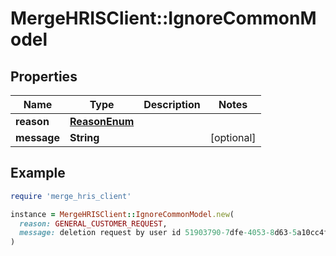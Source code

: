 # MergeHRISClient::IgnoreCommonModel

## Properties

| Name | Type | Description | Notes |
| ---- | ---- | ----------- | ----- |
| **reason** | [**ReasonEnum**](ReasonEnum.md) |  |  |
| **message** | **String** |  | [optional] |

## Example

```ruby
require 'merge_hris_client'

instance = MergeHRISClient::IgnoreCommonModel.new(
  reason: GENERAL_CUSTOMER_REQUEST,
  message: deletion request by user id 51903790-7dfe-4053-8d63-5a10cc4ffd39
)
```

